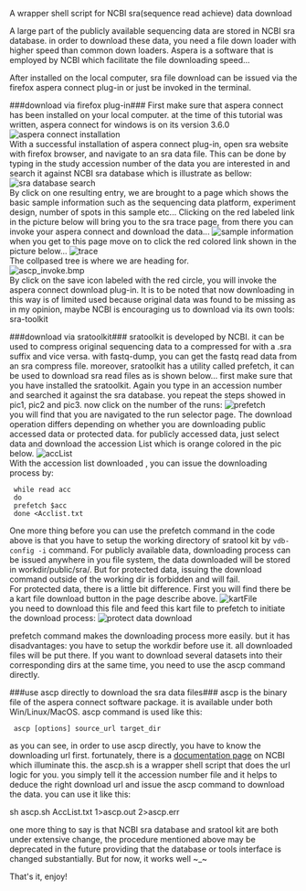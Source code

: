 A wrapper shell script for NCBI sra(sequence read achieve) data download 

A large part of the publicly available sequencing data are stored in NCBI sra database. in order to download these data, you need a file down loader with higher speed than common down loaders. Aspera is a software that is employed by NCBI which facilitate the file downloading speed...

After installed on the local computer, sra file download can be issued via the firefox aspera connect plug-in or just be invoked in the terminal.

###download via firefox plug-in###
First make sure that aspera connect has been installed on your local computer. at the time of this tutorial was written, aspera connect for windows is on its version 3.6.0  
![aspera connect installation](./img/aspera_install.bmp)  
With a successful installation of aspera connect plug-in, open sra website with firefox browser, and navigate to an sra data file. This can be done by typing in the study accession number of the data you are interested in and search it against NCBI sra database which is illustrate as bellow:
![sra database search](./img/sra_search.bmp)  
By click on one resulting entry, we are brought to a page which shows the basic sample information such as the sequencing data platform, experiment design, number of spots in this sample etc... Clicking on the red labeled link in the picture below will bring you to the sra trace page, from there you can invoke your aspera connect and download the data...
![sample information](./img/sample_infor.bmp)  
when you get to this page move on to click the red colored link shown in the picture below...
![trace](./img/trace.bmp)  
The collpased tree is where we are heading for.  
![ascp_invoke.bmp](img/ascp_invoke.bmp)  
By click on the save icon labeled with the red circle, you will invoke the aspera connect download plug-in. It is to be noted that now downloading in this way is of limited used because original data was found to be missing as in my opinion, maybe NCBI is encouraging us to download via its own tools: sra-toolkit  

###download via sratoolkit###
sratoolkit is developed by NCBI. it can be used to compress original sequencing data to a compressed for with a .sra suffix and vice versa. with fastq-dump, you can get the fastq read data from an sra compress file. moreover, sratoolkit has a utility called prefetch, it can be used to download sra read files as is shown below...
first make sure that you have installed the sratoolkit.
Again you type in an accession number and searched it against the sra database. you repeat the steps showed in pic1, pic2 and pic3. now click on the number of the runs:
![prefetch](img/prefetch.bmp)  
you will find that you are navigated to the run selector page. The download operation differs depending on whether you are downloading public accessed data or protected data. for publicly accessed data, just select data and download the accession List which is orange colored in the pic below.
![accList](img/accessionList.bmp)  
With the accession list downloaded , you can issue the downloading process by:

     while read acc
     do
     prefetch $acc
     done <Acclist.txt

One more thing before you can use the prefetch command in the code above is that you have to setup the working directory of sratool kit by `vdb-config -i` command.  For publicly available data, downloading process can be issued anywhere in you file system, the data downloaded will be stored in workdir/public/sra/. But for protected data, issuing the download command outside of the working dir is forbidden and will fail.  
For protected data, there is a little bit difference. First you will find there be a kart file download button in the page describe above.
![kartFile](img/kart.bmp)  
you need to download this file and feed this kart file to prefetch to initiate the download process:
![protect data download](img/protectData.bmp)

prefetch command makes the downloading process more easily. but it has disadvantages: you have to setup the workdir before use it. all downloaded files will be put there. If you want to download several datasets into their corresponding dirs at the same time, you need to use the ascp command directly.

###use ascp directly to download the sra data files###
ascp is the binary file of the aspera connect software package. it is available under both Win/Linux/MacOS. ascp command is used like this:

     ascp [options] source_url target_dir

as you can see, in order to use ascp directly, you have to know the downloading url first. fortunately, there is a [documentation page](http://www.ncbi.nlm.nih.gov/books/NBK158899/#SRA_download.accessing_the__ascp_utility) on NCBI which illuminate this. the ascp.sh is a wrapper shell script that does the url logic for you. you simply tell it the accession number file and it helps to deduce the right download url and issue the ascp command to download the data. you can use it like this:

   sh ascp.sh AccList.txt 1>ascp.out 2>ascp.err

one more thing to say is that NCBI sra database and sratool kit are both under extensive change, the procedure mentioned above may be deprecated in the future providing that the database or tools interface is changed substantially. But for now, it works well ~_~ 

That's it, enjoy!